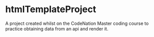 # htmlTemplateProject

A project created whilst on the CodeNation Master coding course to practice obtaining data from an api and render it. 
